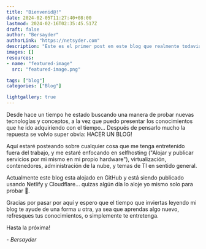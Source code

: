 ```yaml
---
title: "Bienvenid@!"
date: 2024-02-05T11:27:40+08:00
lastmod: 2024-02-16T02:35:45.517Z
draft: false
author: "Bersayder"
authorLink: "https://netsyder.com"
description: "Este es el primer post en este blog que realmente todavia no se para que es XD"
images: []
resources:
- name: "featured-image"
  src: "featured-image.png"

tags: ["blog"]
categories: ["Blog"]

lightgallery: true
---
```

Desde hace un tiempo he estado buscando una manera de probar nuevas tecnologías y conceptos, a la vez que puedo presentar los conocimientos que he ido adquiriendo con el tiempo... Después de pensarlo mucho la repuesta se volvio super obvia: HACER UN BLOG!<!--more-->

Aquí estaré posteando sobre cualquier cosa que me tenga entretenido fuera del trabajo, y me estaré enfocando en selfhosting ("Alojar y publicar servicios por mi mismo en mi propio hardware"), virtualización, contenedores, administración de la nube, y temas de TI en sentido general.

Actualmente este blog esta alojado en GitHub y está siendo publicado usando Netlify y Cloudflare... quizas algún día lo aloje yo mismo solo para probar 🤣.

Gracias por pasar por aquí y espero que el tiempo que inviertas leyendo mi blog te ayude de una forma u otra, ya sea que aprendas algo nuevo, refresques tus conocimientos, o simplemente te entretenga.

Hasta la próxima!

_- Bersayder_